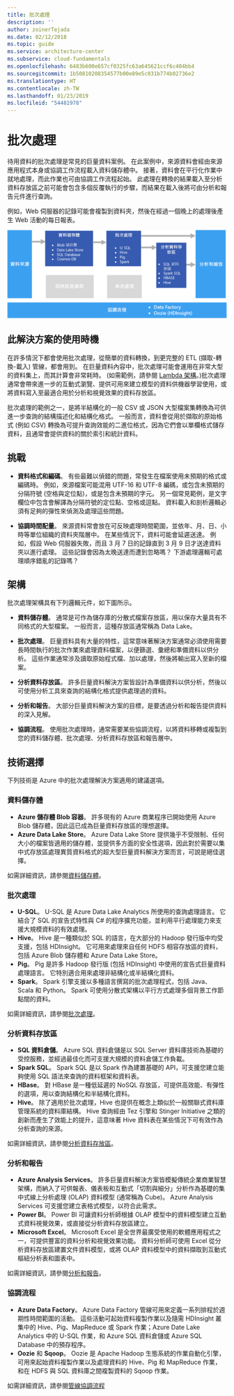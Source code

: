 ```yaml
---
title: 批次處理
description: ''
author: zoinerTejada
ms.date: 02/12/2018
ms.topic: guide
ms.service: architecture-center
ms.subservice: cloud-fundamentals
ms.openlocfilehash: 6483b600e657cf0325fc63a645621ccf6c404bb4
ms.sourcegitcommit: 1b50810208354577b00e89e5c031b774b02736e2
ms.translationtype: HT
ms.contentlocale: zh-TW
ms.lasthandoff: 01/23/2019
ms.locfileid: "54481978"
---
```

# <a name="batch-processing"></a>批次處理

待用資料的批次處理是常見的巨量資料案例。 在此案例中，來源資料會經由來源應用程式本身或協調工作流程載入資料儲存體中。 接著，資料會在平行化作業中就地處理，而此作業也可由協調工作流程起始。 此處理在轉換的結果載入至分析資料存放區之前可能會包含多個反覆執行的步驟，而結果在載入後將可由分析和報告元件進行查詢。

例如，Web 伺服器的記錄可能會複製到資料夾，然後在經過一個晚上的處理後產生 Web 活動的每日報表。

![批次處理管線圖](./images/batch-pipeline.png)

## <a name="when-to-use-this-solution"></a>此解決方案的使用時機

在許多情況下都會使用批次處理，從簡單的資料轉換，到更完整的 ETL (擷取-轉換-載入) 管線，都會用到。 在巨量資料內容中，批次處理可能會運用在非常大型的資料集上，而其計算會非常耗時。 (如需範例，請參閱 [Lambda 架構](../big-data/index.md#lambda-architecture)。)批次處理通常會帶來進一步的互動式瀏覽、提供可用來建立模型的資料供機器學習使用，或將資料寫入至最適合用於分析和視覺效果的資料存放區。

批次處理的範例之一，是將半結構化的一般 CSV 或 JSON 大型檔案集轉換為可供進一步查詢的結構描述化和結構化格式。 一般而言，資料會從用於擷取的原始格式 (例如 CSV) 轉換為可提升查詢效能的二進位格式，因為它們會以單欄格式儲存資料，且通常會提供資料的關於索引和統計資料。

## <a name="challenges"></a>挑戰

- **資料格式和編碼**。 有些最難以偵錯的問題，常發生在檔案使用未預期的格式或編碼時。 例如，來源檔案可能混用 UTF-16 和 UTF-8 編碼，或包含未預期的分隔符號 (空格與定位點)，或是包含未預期的字元。 另一個常見範例，是文字欄位中包含會解譯為分隔符號的定位點、空格或逗點。 資料載入和剖析邏輯必須有足夠的彈性來偵測及處理這些問題。

- **協調時間配量**。 來源資料常會放在可反映處理時間範圍，並依年、月、日、小時等單位組織的資料夾階層中。 在某些情況下，資料可能會延遲送達。 例如，假設 Web 伺服器失敗，而且 3 月 7 日的記錄直到 3 月 9 日才送達資料夾以進行處理。 這些記錄會因為太晚送達而遭到忽略嗎？ 下游處理邏輯可處理順序錯亂的記錄嗎？

## <a name="architecture"></a>架構

批次處理架構具有下列邏輯元件，如下圖所示。

- **資料儲存體**。 通常是可作為儲存庫的分散式檔案存放區，用以保存大量具有不同格式的大型檔案。 一般而言，這種存放區通常稱為 Data Lake。

- **批次處理**。 巨量資料具有大量的特性，這常意味著解決方案通常必須使用需要長時間執行的批次作業來處理資料檔案，以便篩選、彙總和準備資料以供分析。 這些作業通常涉及讀取原始程式檔、加以處理，然後將輸出寫入至新的檔案。

- **分析資料存放區**。 許多巨量資料解決方案皆設計為準備資料以供分析，然後以可使用分析工具來查詢的結構化格式提供處理過的資料。

- **分析和報告**。 大部分巨量資料解決方案的目標，是要透過分析和報告提供資料的深入見解。

- **協調流程**。 使用批次處理時，通常需要某些協調流程，以將資料移轉或複製到您的資料儲存體、批次處理、分析資料存放區和報告層中。

## <a name="technology-choices"></a>技術選擇

下列技術是 Azure 中的批次處理解決方案適用的建議選項。

### <a name="data-storage"></a>資料儲存體

- **Azure 儲存體 Blob 容器**。 許多現有的 Azure 商業程序已開始使用 Azure Blob 儲存體，因此這已成為巨量資料存放區的理想選擇。
- **Azure Data Lake Store**。 Azure Data Lake Store 提供幾乎不受限制、任何大小的檔案皆適用的儲存體，並提供多方面的安全性選項，因此對於需要以集中式存放區處理異質資料格式的超大型巨量資料解決方案而言，可說是絕佳選擇。

如需詳細資訊，請參閱[資料儲存體](../technology-choices/data-storage.md)。

<!-- markdownlint-disable MD024 -->

### <a name="batch-processing"></a>批次處理

<!-- markdownlint-enable MD024 -->

- **U-SQL**。 U-SQL 是 Azure Data Lake Analytics 所使用的查詢處理語言。 它結合了 SQL 的宣告式特性與 C# 的程序擴充功能，並利用平行處理能力來支援大規模資料的有效處理。
- **Hive**。 Hive 是一種類似於 SQL 的語言，在大部分的 Hadoop 發行版中均受支援，包括 HDInsight。 它可用來處理來自任何 HDFS 相容存放區的資料，包括 Azure Blob 儲存體和 Azure Data Lake Store。
- **Pig**。 Pig 是許多 Hadoop 發行版 (包括 HDInsight) 中使用的宣告式巨量資料處理語言。 它特別適合用來處理非結構化或半結構化資料。
- **Spark**。 Spark 引擎支援以多種語言撰寫的批次處理程式，包括 Java、Scala 和 Python。 Spark 可使用分散式架構以平行方式處理多個背景工作節點間的資料。

如需詳細資訊，請參閱[批次處理](../technology-choices/batch-processing.md)。

### <a name="analytical-data-store"></a>分析資料存放區

- **SQL 資料倉儲**。 Azure SQL 資料倉儲是以 SQL Server 資料庫技術為基礎的受控服務，並經過最佳化而可支援大規模的資料倉儲工作負載。
- **Spark SQL**。 Spark SQL 是以 Spark 作為建置基礎的 API，可支援您建立能夠使用 SQL 語法來查詢的資料框架和資料表。
- **HBase**。 對 HBase 是一種低延遲的 NoSQL 存放區，可提供高效能、有彈性的選項，用以查詢結構化和半結構化資料。
- **Hive**。 除了適用於批次處理，Hive 也提供在概念上類似於一般關聯式資料庫管理系統的資料庫結構。 Hive 查詢經由 Tez 引擎和 Stinger Initiative 之類的創新而產生了效能上的提升，這意味著 Hive 資料表在某些情況下可有效作為分析查詢的來源。

如需詳細資訊，請參閱[分析資料存放區](../technology-choices/analytical-data-stores.md)。

### <a name="analytics-and-reporting"></a>分析和報告

- **Azure Analysis Services**。 許多巨量資料解決方案皆模擬傳統企業商業智慧架構，而納入了可供報表、儀表板和互動式「切割與細分」分析作為基礎的集中式線上分析處理 (OLAP) 資料模型 (通常稱為 Cube)。 Azure Analysis Services 可支援您建立表格式模型，以符合此需求。
- **Power BI**。 Power BI 可讓資料分析師根據 OLAP 模型中的資料模型建立互動式資料視覺效果，或直接從分析資料存放區建立。
- **Microsoft Excel**。 Microsoft Excel 是全世界最廣受使用的軟體應用程式之一，可提供豐富的資料分析和視覺效果功能。 資料分析師可使用 Excel 從分析資料存放區建置文件資料模型，或將 OLAP 資料模型中的資料擷取到互動式樞紐分析表和圖表中。

如需詳細資訊，請參閱[分析和報告](../technology-choices/analysis-visualizations-reporting.md)。

### <a name="orchestration"></a>協調流程

- **Azure Data Factory**。 Azure Data Factory 管線可用來定義一系列排程於週期性時間範圍的活動。 這些活動可起始資料複製作業以及隨需 HDInsight 叢集中的 Hive、Pig、MapReduce 或 Spark 作業；Azure Date Lake Analytics 中的 U-SQL 作業，和 Azure SQL 資料倉儲或 Azure SQL Database 中的預存程序。
- **Oozie** 和 **Sqoop**。 Oozie 是 Apache Hadoop 生態系統的作業自動化引擎，可用來起始資料複製作業以及處理資料的 Hive、Pig 和 MapReduce 作業，和在 HDFS 與 SQL 資料庫之間複製資料的 Sqoop 作業。

如需詳細資訊，請參閱[管線協調流程](../technology-choices/pipeline-orchestration-data-movement.md)
